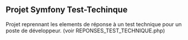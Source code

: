 ## Projet Symfony Test-Techinque

Projet reprennant les elements de réponse à un test technique pour un poste de développeur.
(voir REPONSES_TEST_TECHNIQUE.php)